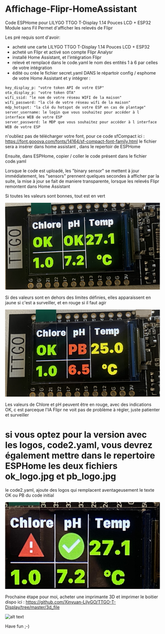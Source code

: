 # Affichage-Flipr-HomeAssistant
Code ESPHome pour LILYGO TTGO T-Display 1.14 Pouces LCD + ESP32 Module sans Fil  Permet d'afficher les relevés de Flipr

Les pré requis sont d'avoir:
- acheté une carte LILYGO TTGO T-Display 1.14 Pouces LCD + ESP32
- acheté un Flipr et activé son compte Flipr Analysr
- installé Home Assistant, et l'intégration Flipr
- relevé et remplacé dans le code.yaml le nom des entités 1 à 6 par celles de votre intégration
- édité ou crée le fichier secret.yaml DANS le répartoir config / esphome de votre Home Assistant
et y intégrer :
```
key_display_p: "votre token API de votre ESP"
ota_display_p: "votre token OTA"
wifi_ssid: "le nom de votre réseau WIFI de la maison"
wifi_password: "la clé de votre réseau wifi de la maison"
mdp_hotspot: "la clé du hotspot de votre ESP en cas de plantage"
server_username: le login que vous souhaitez pour accéder à l interface WEB de votre ESP
server_password: le MDP que vous souhaitez pour accéder à l interface WEB de votre ESP
```
n'oubliez pas de télécharger votre font, pour ce code sfCompact ici : https://font.gooova.com/fonts/14164/sf-compact-font-family.html
le fichier sera a insérer dans home assistant , dans le repertoir de ESPHome


Ensuite, dans ESPHome, copier / coller le code présent dans le fichier code.yaml

Lorsque le code est uploadé, les "binary sensor" se mettent à jour immédiatement, les "sensors" prennent quelques secondes à afficher
par la suite, la mise à jour se fait de maniere transparente, lorsque les relevés Flipr remontent dans Home Assistant

Si toutes les valeurs sont bonnes, tout est en vert

![alt text](https://github.com/SocrateMobile/Affichage-Flipr-HomeAssistant/blob/main/view_ok.jpg?raw=true)

Si des valeurs sont en dehors des limites définies, elles apparaissent en jaune si c'est a surveiller, et en rouge si il faut agir

![alt text](https://github.com/SocrateMobile/Affichage-Flipr-HomeAssistant/blob/main/view_pb.jpg?raw=true)

Les valeurs de Chlore et pH peuvent être en rouge, avec des indications OK, c est parceque l'IA Flipr ne voit pas de problème à régler,
juste patienter et surveiller 

# si vous optez pour la version avec les logos, code2.yaml, vous devrez également mettre dans le repertoire ESPHome les deux fichiers ok_logo.jpg et pb_logo.jpg 

le code2.yaml, ajoute des logos qui remplacent aventageusement le texte OK ou PB du code initial

![alt text](https://github.com/SocrateMobile/Affichage-Flipr-HomeAssistant/blob/main/aveclogo.jpg?raw=true)

Prochaine étape pour moi, acheter une imprimante 3D et imprimer le boitier dispo ici : 
https://github.com/Xinyuan-LilyGO/TTGO-T-Display/tree/master/3d_file

![alt text](https://github.com/Xinyuan-LilyGO/TTGO-T-Display/raw/master/image/image4.jpg)





Have fun ;-)
